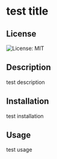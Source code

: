 # test title

## License 
![License: MIT](https://img.shields.io/badge/License-MIT-yellow.svg)

## Description 
test description

## Installation 
test installation

## Usage 
test usage

